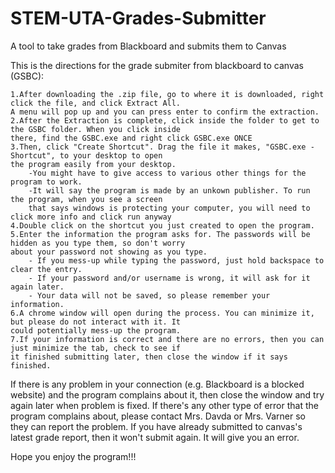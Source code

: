 # STEM-UTA-Grades-Submitter
A tool to take grades from Blackboard and submits them to Canvas

This is the directions for the grade submiter from blackboard to canvas (GSBC):

	1.After downloading the .zip file, go to where it is downloaded, right click the file, and click Extract All.
	A menu will pop up and you can press enter to confirm the extraction.
	2.After the Extraction is complete, click inside the folder to get to the GSBC folder. When you click inside 
	there, find the GSBC.exe and right click GSBC.exe ONCE
	3.Then, click "Create Shortcut". Drag the file it makes, "GSBC.exe - Shortcut", to your desktop to open 
	the program easily from your desktop.
		-You might have to give access to various other things for the program to work.
		-It will say the program is made by an unkown publisher. To run the program, when you see a screen 
		that says windows is protecting your computer, you will need to click more info and click run anyway
	4.Double click on the shortcut you just created to open the program.
	5.Enter the information the program asks for. The passwords will be hidden as you type them, so don't worry
	about your password not showing as you type.
		- If you mess-up while typing the password, just hold backspace to clear the entry.
		- If your password and/or username is wrong, it will ask for it again later.
		- Your data will not be saved, so please remember your information.
	6.A chrome window will open during the process. You can minimize it, but please do not interact with it. It 
	could potentially mess-up the program.
	7.If your information is correct and there are no errors, then you can just minimize the tab, check to see if
	it finished submitting later, then close the window if it says finished.
	
If there is any problem in your connection (e.g. Blackboard is a blocked website) and the program complains about 
it, then close the window and try again later when problem is fixed. If there's any other type of error that the 
program complains about, please contact Mrs. Davda or Mrs. Varner so they can report the problem. If you have already 
submitted to canvas's latest grade report, then it won't submit again. It will give you an error.

Hope you enjoy the program!!!

